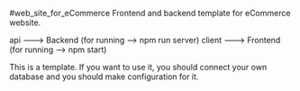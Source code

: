 #web_site_for_eCommerce
Frontend and backend template for eCommerce website.

api ---> Backend (for running --> npm run server)
client ---> Frontend (for running --> npm start)

This is a template. If you want to use it, you should connect your own database and you should make configuration for it.
